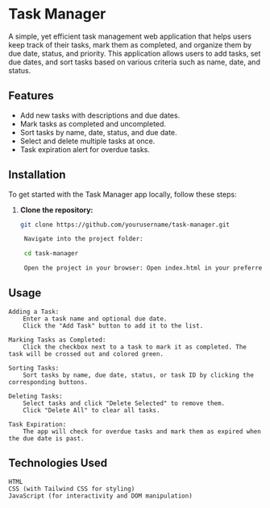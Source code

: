# Task Manager

A simple, yet efficient task management web application that helps users keep track of their tasks, mark them as completed, and organize them by due date, status, and priority. This application allows users to add tasks, set due dates, and sort tasks based on various criteria such as name, date, and status.

## Features

- Add new tasks with descriptions and due dates.
- Mark tasks as completed and uncompleted.
- Sort tasks by name, date, status, and due date.
- Select and delete multiple tasks at once.
- Task expiration alert for overdue tasks.

## Installation

To get started with the Task Manager app locally, follow these steps:

1. **Clone the repository:**
   ```bash
   git clone https://github.com/yourusername/task-manager.git

    Navigate into the project folder:

    cd task-manager

    Open the project in your browser: Open index.html in your preferred web browser to use the Task Manager.

## Usage

    Adding a Task:
        Enter a task name and optional due date.
        Click the "Add Task" button to add it to the list.

    Marking Tasks as Completed:
        Click the checkbox next to a task to mark it as completed. The task will be crossed out and colored green.

    Sorting Tasks:
        Sort tasks by name, due date, status, or task ID by clicking the corresponding buttons.

    Deleting Tasks:
        Select tasks and click "Delete Selected" to remove them.
        Click "Delete All" to clear all tasks.

    Task Expiration:
        The app will check for overdue tasks and mark them as expired when the due date is past.

## Technologies Used

    HTML
    CSS (with Tailwind CSS for styling)
    JavaScript (for interactivity and DOM manipulation)

